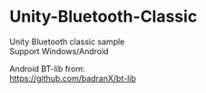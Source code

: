 # Unity-Bluetooth-Classic
Unity Bluetooth classic sample  
Support Windows/Android  

Android BT-lib from:  
https://github.com/badranX/bt-lib  
